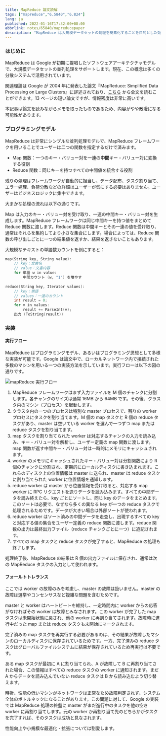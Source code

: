 ```yaml
---
title: MapReduce 論文読解
tags: ["mapreduce","6.5840","6.824"]
lang: ja
published: 2022-01-16T17:32:00+08:00
abbrlink: notes/65840/mapreducepaper
description: "MapReduce は大規模データセットの処理を簡素化することを目的とした効率的な並列計算モデルです。Map と Reduce という二つの重要な関数を定義することで、ユーザーは複雑なタスクを簡単な操作に分解できます。このモデルのアーキテクチャはデータの分配やタスクのスケジューリングを自動的に管理し、開発者はアルゴリズム自体に専念できるように設計されています。この手法は分散システムにおいて広く応用され、その柔軟性と実用性の高さを示しています。"
---
```

### はじめに

MapReduce は Google が初期に提唱したソフトウェアアーキテクチャモデルで、大規模データセットの並列処理をサポートします。現在、この概念は多くの分散システムで活用されています。

関連理論は Google が 2004 年に発表した論文『MapReduce: Simplified Data Processing on Large Clusters』に詳述されており、[こちら](https://static.googleusercontent.com/media/research.google.com/zh-CN//archive/mapreduce-osdi04.pdf) から全文を読むことができます。13 ページの短い論文ですが、情報密度は非常に高いです。

本記事は論文を読みながらメモを取ったものであるため、内容がやや散漫になる可能性があります。

### プログラミングモデル

MapReduce は非常にシンプルな並列処理モデルで、MapReduce フレームワークを用いることでユーザーは二つの関数を指定するだけで済みます。

- Map 関数：一つのキー・バリュー対を一連の**中間**キー・バリュー対に変換する役割
- Reduce 関数：同じキーを持つすべての中間値を統合する役割

残りの処理はフレームワークが自動的に担当し、データ配布、タスク割り当て、エラー処理、負荷分散などの詳細はユーザーが気にする必要はありません。ユーザーはビジネスロジックに集中できます。

大まかな処理の流れは以下の通りです。

Map は入力のキー・バリュー対を受け取り、一連の中間キー・バリュー対を生成します。MapReduce フレームワークは同じ中間キーを持つ値をまとめて Reduce 関数に渡します。Reduce 関数は中間キーとその一連の値を受け取り、通常はそれらを集約してより小さな集合にします。場合によっては、Reduce 関数の呼び出しごとに一つの結果値を返すか、結果を返さないこともあります。

大規模なテキストの単語数カウントを例にすると：

```c
map(String key, String value):
    // key：文書名
    // value：文書内容
    for 単語 w in value:
        中間カウント (w, "1") を増やす
 
reduce(String key, Iterator values):
    // key：単語
    // values：一連のカウント
    int result = 0;
    for v in values:
        result += ParseInt(v);
    出力 (ToString(result))
```

### 実装

#### 実行フロー

MapReduce はプログラミングモデル、あるいはプログラミング思想として多様な実装が可能です。Google は論文中で、ローカルネットワーク内で接続された多数のマシンを用いる一つの実装方法を示しています。実行フローは以下の図の通りです。

![mapReduce 実行フロー](https://blog-img.shinya.click/2025/6f7e7839e6f09e0d8193d530920a6f7e.jpg)

1. MapReduce フレームワークはまず入力ファイルを M 個のチャンクに分割します。各チャンクのサイズは通常 16MB から 64MB です。その後、クラスタ内のマシン（プロセス）を起動します。
2. クラスタ内の一つのプロセスは特別な master プロセスで、残りの worker プロセスにタスクを割り当てます。M 個の map タスクと R 個の reduce タスクがあり、master は空いている worker を選んで一つずつ map または reduce タスクを割り当てます。
3. map タスクを割り当てられた worker は対応するチャンクの入力を読み込み、キー・バリュー対を解析し、ユーザー定義の map 関数に渡します。map 関数が返す中間キー・バリュー対は一時的にメモリにキャッシュされます。
4. worker のメモリにキャッシュされたキー・バリュー対は分割関数により R 個のチャンクに分割され、定期的にローカルディスクに書き込まれます。これらのディスク上の位置情報は master に送られ、master は reduce タスクに割り当てられた worker に位置情報を通知します。
5. reduce worker は master から位置情報を受け取ると、対応する map worker に RPC リクエストを送りデータを読み込みます。すべての中間データを読み終えたら、key ごとにソートし、同じ key のデータをまとめます。このソートは必要で、なぜなら多くの異なる key が一つの reduce タスクで処理されるためです。データが大きい場合は外部ソートが使われます。
6. reduce worker はソート済みの中間データを走査し、出現するすべての key と対応する値の集合をユーザー定義の reduce 関数に渡します。reduce 関数の出力は最終出力ファイル（reduce チャンクごとに一つ）に追記されます。
7. すべての map タスクと reduce タスクが完了すると、MapReduce の処理も終了します。

処理終了後、MapReduce の結果は R 個の出力ファイルに保存され、通常は次の MapReduce タスクの入力として使われます。

#### フォールトトレランス

ここでは worker の故障のみを考慮し、master の故障は扱いません。master の故障は選挙やコンセンサスなど複雑な問題を含むためです。

master と worker はハートビートを維持し、一定時間内に worker からの応答がなければその worker は故障とみなされます。この worker が完了した map タスクは未開始状態に戻され、他の worker に再割り当てされます。故障時に進行中だった map または reduce タスクも未開始にマークされます。

完了済みの map タスクを再実行する必要があるのは、その結果が故障したマシンのローカルディスクに保存されているためです。一方、完了済みの reduce タスクはグローバルファイルシステムに結果が保存されているため再実行は不要です。

ある map タスクが最初に A に割り当てられ、A が故障して B に再割り当てされた場合、この情報はすべての reduce タスクの worker に通知されます。まだ A からデータを読み込んでいない reduce タスクは B から読み込むよう切り替えます。

時折、性能の低いマシンがネットワークは正常なため故障判定されず、システム全体のボトルネックになることがあります。この問題に対して、Google の実装では MapReduce 処理の終盤に master がまだ進行中のタスクを他の空き worker に再割り当てします。元の worker か再割り当て先のどちらかがタスクを完了すれば、そのタスクは成功と見なされます。

性能向上や小規模な最適化・拡張については割愛します。